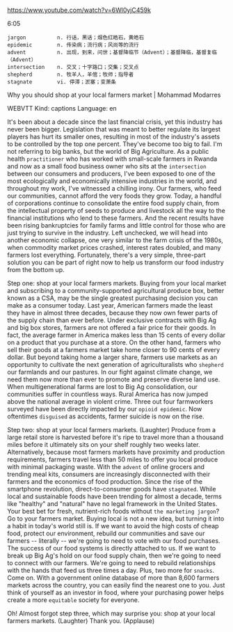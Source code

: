 https://www.youtube.com/watch?v=6Wl0yjC459k 

6:05

```
jargon          n. 行话，黑话；烟色红皓石，黄皓石  
epidemic        n. 传染病；流行病；风尚等的流行   
advent          n. 出现，到来，问世；基督降临节（Advent）；基督降临，基督复临（Advent）
intersection    n. 交叉；十字路口；交集；交叉点
shepherd        n. 牧羊人，羊倌；牧师；指导者 
stagnate        vi. 停滞；淤塞；变萧条
```


Why you should shop at your local farmers market | Mohammad Modarres 

WEBVTT Kind: captions Language: en 

It's been about a decade since the last financial crisis, yet this industry has never been bigger. Legislation that was meant to better regulate its largest players has hurt its smaller ones, resulting in most of the industry's assets to be controlled by the top one percent. They've become too big to fail. I'm not referring to big banks, but the world of Big Agriculture. As a public health `practitioner` who has worked with small-scale farmers in Rwanda and now as a small food business owner who sits at the `intersection` between our consumers and producers, I've been exposed to one of the most ecologically and economically intensive industries in the world, and throughout my work, I've witnessed a chilling irony. Our farmers, who feed our communities, cannot afford the very foods they grow. Today, a handful of corporations continue to consolidate the entire food supply chain, from the intellectual property of seeds to produce and livestock all the way to the financial institutions who lend to these farmers. And the recent results have been rising bankruptcies for family farms and little control for those who are just trying to survive in the industry. Left unchecked, we will head into another economic collapse, one very similar to the farm crisis of the 1980s, when commodity market prices crashed, interest rates doubled, and many farmers lost everything. Fortunately, there's a very simple, three-part solution you can be part of right now to help us transform our food industry from the bottom up. 

Step one: shop at your local farmers markets. Buying from your local market and subscribing to a community-supported agricultural produce box, better known as a CSA, may be the single greatest purchasing decision you can make as a consumer today. Last year, American farmers made the least they have in almost three decades, because they now own fewer parts of the supply chain than ever before. Under exclusive contracts with Big Ag and big box stores, farmers are not offered a fair price for their goods. In fact, the average farmer in America makes less than 15 cents of every dollar on a product that you purchase at a store. On the other hand, farmers who sell their goods at a farmers market take home closer to 90 cents of every dollar. But beyond taking home a larger share, farmers use markets as an opportunity to cultivate the next generation of agriculturalists who `shepherd` our farmlands and our pastures. In our fight against climate change, we need them now more than ever to promote and preserve diverse land use. When multigenerational farms are lost to Big Ag consolidation, our communities suffer in countless ways. Rural America has now jumped above the national average in violent crime. Three out four farmworkers surveyed have been directly impacted by our `opioid epidemic`. Now oftentimes `disguised` as accidents, farmer suicide is now on the rise. 

Step two: shop at your local farmers markets. (Laughter) Produce from a large retail store is harvested before it's ripe to travel more than a thousand miles before it ultimately sits on your shelf roughly two weeks later. Alternatively, because most farmers markets have proximity and production requirements, farmers travel less than 50 miles to offer you local produce with minimal packaging waste. With the `advent` of online grocers and trending meal kits, consumers are increasingly disconnected with their farmers and the economics of food production. Since the rise of the smartphone revolution, direct-to-consumer goods have `stagnated`. While local and sustainable foods have been trending for almost a decade, terms like "healthy" and "natural" have no legal framework in the United States. Your best bet for fresh, nutrient-rich foods without `the marketing jargon`? Go to your farmers market. Buying local is not a new idea, but turning it into a habit in today's world still is. If we want to avoid the high costs of cheap food, protect our environment, rebuild our communities and save our farmers -- literally -- we're going to need to vote with our food purchases. The success of our food systems is directly attached to us. If we want to break up Big Ag's hold on our food supply chain, then we're going to need to connect with our farmers. We're going to need to rebuild relationships with the hands that feed us three times a day. Plus, two more for `snacks`. Come on. With a government online database of more than 8,600 farmers markets across the country, you can easily find the nearest one to you. Just think of yourself as an investor in food, where your purchasing power helps create a more `equitable` society for everyone. 

Oh! Almost forgot step three, which may surprise you: shop at your local farmers markets. (Laughter) Thank you. (Applause) 